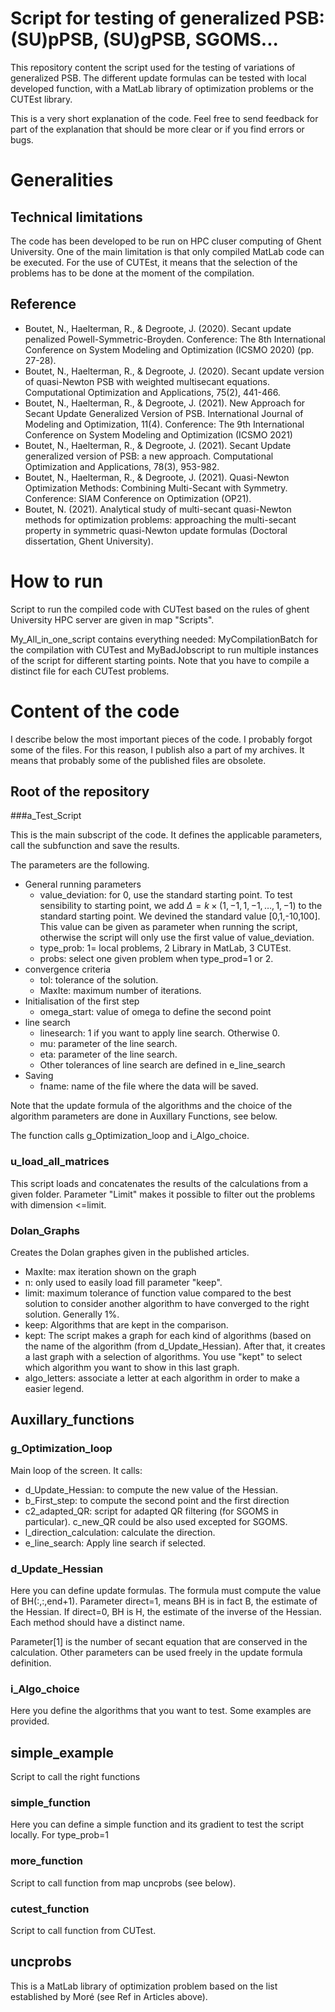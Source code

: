 # Script for testing of generalized PSB: (SU)pPSB, (SU)gPSB, SGOMS...

This repository content the script used for the testing of variations of generalized PSB. The different update formulas can be tested with local developed function, with a MatLab library of optimization problems or the CUTEst library. 

This is a very short explanation of the code. Feel free to send feedback for part of the explanation that should be more clear or if you find errors or bugs.

# Generalities

## Technical limitations

The code has been developed to be run on HPC cluser computing of Ghent University. One of the main limitation is that only compiled MatLab code can be executed. For the use of CUTEst, it means that the selection of the problems has to be done at the moment of the compilation.


## Reference

- Boutet, N., Haelterman, R., & Degroote, J. (2020). Secant update penalized Powell-Symmetric-Broyden. Conference: The 8th International Conference on System Modeling and Optimization (ICSMO 2020) (pp. 27-28).
- Boutet, N., Haelterman, R., & Degroote, J. (2020). Secant update version of quasi-Newton PSB with weighted multisecant equations. Computational Optimization and Applications, 75(2), 441-466.
- Boutet, N., Haelterman, R., & Degroote, J. (2021). New Approach for Secant Update Generalized Version of PSB. International Journal of Modeling and Optimization, 11(4). Conference: The 9th International Conference on System Modeling and Optimization (ICSMO 2021)
- Boutet, N., Haelterman, R., & Degroote, J. (2021). Secant Update generalized version of PSB: a new approach. Computational Optimization and Applications, 78(3), 953-982.
- Boutet, N., Haelterman, R., & Degroote, J. (2021). Quasi-Newton Optimization Methods: Combining Multi-Secant with Symmetry. Conference: SIAM Conference on Optimization (OP21).
- Boutet, N. (2021). Analytical study of multi-secant quasi-Newton methods for optimization problems: approaching the multi-secant property in symmetric quasi-Newton update formulas (Doctoral dissertation, Ghent University).


# How to run

Script to run the compiled code with CUTest based on the rules of ghent University HPC server are given in map "Scripts". 

My_All_in_one_script contains everything needed: MyCompilationBatch for the compilation with CUTest and MyBadJobscript to run multiple instances of the script for different starting points. Note that you have to compile a distinct file for each CUTest problems.

# Content of the code

I describe below the most important pieces of the code. I probably forgot some of the files. For this reason, I publish also a part of my archives. It means that probably some of the published files are obsolete. 


## Root of the repository

###a_Test_Script

This is the main subscript of the code. It defines the applicable parameters, call the subfunction and save the results.

The parameters are the following. 
- General running parameters
  - value_deviation: for 0, use the standard starting point. To test sensibility to starting point, we add $\Delta=k \times (1,-1,1,-1,\dots,1,-1)$ to the standard starting point. We devined the standard value [0,1,-10,100]. This value can be given as parameter when running the script, otherwise the script will only use the first value of value_deviation. 
  - type_prob: 1= local problems, 2 Library in MatLab, 3 CUTEst.
  - probs: select one given problem when type_prod=1 or 2.
- convergence criteria
  - tol: tolerance of the solution.
  - MaxIte: maximum number of iterations.
- Initialisation of the first step
  - omega_start: value of omega to define the second point
- line search
  - linesearch: 1 if you want to apply line search. Otherwise 0.
  - mu: parameter of the line search.
  - eta: parameter of the line search.
  - Other tolerances of line search are defined in e_line_search
- Saving
  - fname: name of the file where the data will be saved.

Note that the update formula of the algorithms and the choice of the algorithm parameters are done in Auxillary Functions, see below.

The function calls g_Optimization_loop and i_Algo_choice.

### u_load_all_matrices
This script loads and concatenates the results of the calculations from a given folder. Parameter "Limit" makes it possible to filter out the problems with dimension <=limit.

### Dolan_Graphs
Creates the Dolan graphes given in the published articles. 

- MaxIte: max iteration shown on the graph
- n: only used to easily load fill parameter "keep".
- limit: maximum tolerance of function value compared to the best solution to consider another algorithm to have converged to the right solution. Generally 1%.
- keep: Algorithms that are kept in the comparison.  
- kept: The script makes a graph for each kind of algorithms (based on the name of the algorithm (from d_Update_Hessian). After that, it creates a last graph with a selection of algorithms. You use "kept" to select which algorithm you want to show in this last graph.
- algo_letters: associate a letter at each algorithm in order to make a easier legend. 

## Auxillary_functions

### g_Optimization_loop
Main loop of the screen. It calls: 
- d_Update_Hessian: to compute the new value of the Hessian.
- b_First_step: to compute the second point and the first direction
- c2_adapted_QR: script for adapted QR filtering (for SGOMS in particular). c_new_QR could be also used excepted for SGOMS.
- l_direction_calculation: calculate the direction.
- e_line_search: Apply line search if selected.

### d_Update_Hessian
Here you can define update formulas. The formula must compute the value of BH(:,:,end+1). Parameter direct=1, means BH is in fact B, the estimate of the Hessian. If direct=0, BH is H, the estimate of the inverse of the Hessian. Each method should have a distinct name. 

Parameter[1] is the number of secant equation that are conserved in the calculation. Other parameters can be used freely in the update formula definition.

### i_Algo_choice
Here you define the algorithms that you want to test. Some examples are provided.

## simple_example
Script to call the right functions

### simple_function
Here you can define a simple function and its gradient to test the script locally. For type_prob=1

### more_function
Script to call function from map uncprobs (see below).

### cutest_function
Script to call function from CUTest.

## uncprobs
This is a MatLab library of optimization problem based on the list established by Moré (see Ref in Articles above).
